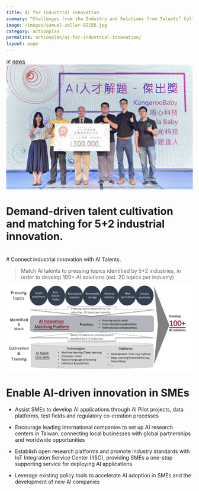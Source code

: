 ```yaml
---
title: AI for Industrial Innovation
summary: “Challenges from the Industry and Solutions from Talents” Cultivate Talents for Applications in New AI Era
image: /images/samuel-zeller-82156.jpg
category: actionplan
permalink: actionplan/ai-for-industrial-innovation/
layout: page
---
```

at [news](https://ai.taiwan.gov.tw/news/challenges-from-the-industry-and-solutions-from-talents-cultivate-talents-for-applications-in-new-ai-era/)
<br/>
![](/images/20190412news.jpg)
<br>
# Demand-driven talent cultivation and matching for 5+2 industrial innovation.
<br/>
# Connect industrial innovation with AI Talents.

> Match AI talents to pressing topics identified by 5+2 industries, in order to develop 100+ AI solutions (est. 20 topics per industry)


![5+2](/images/5+2.png)


# Enable AI-driven innovation in SMEs

* Assist SMEs to develop AI applications through AI Pilot projects, data platforms, test fields and regulatory co-creation processes

* Encourage leading international companies to set up AI research centers in Taiwan, connecting local businesses with global partnerships and worldwide opportunities

* Establish open research platforms and promote industry standards with IoT Integration Service Center (IISC), providing SMEs a one-stop supporting service for deploying AI applications

* Leverage existing policy tools to accelerate AI adoption in SMEs and the development of new AI companies
